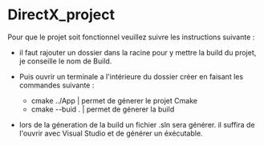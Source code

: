 # DirectX_project

Pour que le projet soit fonctionnel veuillez suivre les instructions suivante :

- il faut rajouter un dossier dans la racine pour y mettre la build du projet, je conseille le nom de Build.

- Puis ouvrir un terminale a l'intérieure du dossier créer en faisant les commandes suivante :
  - cmake ../App | permet de génerer le projet Cmake
  - cmake --buid . | permet de génerer la build

- lors de la géneration de la build un fichier .sln sera générer. il suffira de l'ouvrir avec Visual Studio et de générer un éxécutable.
